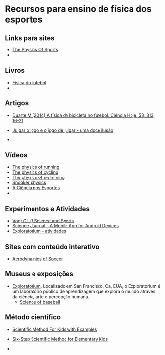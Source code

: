 # Recursos para ensino de física dos esportes


Links para sites
----------------
- [The Physics Of Sports](https://www.real-world-physics-problems.com/physics-of-sports.html)  
- 


Livros
------
- [Física do futebol](https://www.ofitexto.com.br/livro/fisica-do-futebol/)  
- 

Artigos
-------
- [Duarte M (2014) A física da bicicleta no futebol. Ciência Hoje, 53, 313, 16-21](https://bmclab.pesquisa.ufabc.edu.br/pubs/ch14.pdf)  
- [Julgar o jogo e o jogo de julgar - uma doce ilusão](https://bmclab.pesquisa.ufabc.edu.br/wp-content/uploads/2022/08/Julgar-o-jogo-e-o-jogo-de-julgar.pdf)  

- 

Vídeos
------
- [The physics of running](https://youtu.be/EE6z7YHe-aM)  
- [The physics of cycling](https://youtu.be/CwckQUPt0GE)  
- [The physics of swimming](https://youtu.be/RWvIJVtDVA8)  
- [Snooker physics](https://youtu.be/mmSkconZv8E)  
- [A Ciência nos Esportes](https://youtu.be/XwOSVNEQl-s)  
- 

Experimentos e Atividades
-------------------------
- [Vogt GL () Science and Sports](https://www.nasa.gov/pdf/591752main_Science-Sports.pdf)  
- [Science Journal - A Mobile App for Android Devices](https://www.exploratorium.edu/explore/apps/science-journal-app)  
- [Exploratorium - atividades](https://www.exploratorium.edu/baseball/activities.html)  


Sites com conteúdo interativo  
-----------------------------
- [Aerodynamics of Soccer](https://www.grc.nasa.gov/www/k-12/airplane/soccer.html)  

Museus e exposições
-------------------
- [Exploratorium](https://www.exploratorium.edu/). Localizado em San Francisco, Ca, EUA, o Exploratorium é um laboratório público de aprendizagem que explora o mundo através da ciência, arte e percepção humana.  
  - [Science of baseball](https://www.exploratorium.edu/baseball/index.html)  
  
Método científico
-----------------
 - [Scientific Method For Kids with Examples](https://littlebinsforlittlehands.com/using-scientific-method-experiments-kids/)  
 - [Six-Step Scientific Method for Elementary Kids](https://classroom.synonym.com/)  
 

- 
